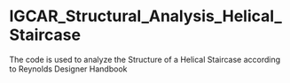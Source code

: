 # IGCAR_Structural_Analysis_Helical_Staircase
The code is used to analyze the Structure of a Helical Staircase according to Reynolds Designer Handbook
